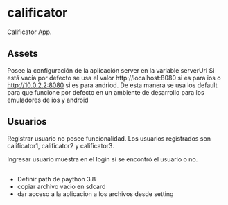 # calificator

Calificator App.

## Assets

Posee la configuración de la aplicación server en la variable serverUrl
Si está vacía por defecto se usa el valor http://localhost:8080 si es para ios o http://10.0.2.2:8080 si es para andriod. De esta manera se usa los default para que funcione por defecto en un ambiente de desarrollo para los emuladores de ios y android

## Usuarios

Registrar usuario no posee funcionalidad.
Los usuarios registrados son calificator1, calificator2 y calificator3.

Ingresar usuario muestra en el login si se encontró el usuario o no.


##

* Definir path de paython 3.8
* copiar archivo vacio en sdcard
* dar acceso a la aplicacion a los archivos desde setting